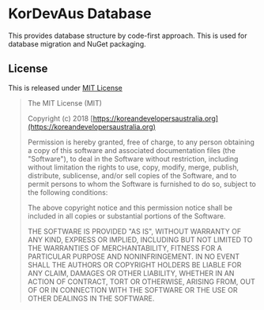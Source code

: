# KorDevAus Database #

This provides database structure by code-first approach. This is used for database migration and NuGet packaging.


## License ##

This is released under [MIT License](http://opensource.org/licenses/MIT)

> The MIT License (MIT)
>
> Copyright (c) 2018 [https://koreandevelopersaustralia.org](https://koreandevelopersaustralia.org)
> 
> Permission is hereby granted, free of charge, to any person obtaining a copy of this software and associated documentation files (the "Software"), to deal in the Software without restriction, including without limitation the rights to use, copy, modify, merge, publish, distribute, sublicense, and/or sell copies of the Software, and to permit persons to whom the Software is furnished to do so, subject to the following conditions:
> 
> The above copyright notice and this permission notice shall be included in all copies or substantial portions of the Software.
> 
> THE SOFTWARE IS PROVIDED "AS IS", WITHOUT WARRANTY OF ANY KIND, EXPRESS OR IMPLIED, INCLUDING BUT NOT LIMITED TO THE WARRANTIES OF MERCHANTABILITY, FITNESS FOR A PARTICULAR PURPOSE AND NONINFRINGEMENT. IN NO EVENT SHALL THE AUTHORS OR COPYRIGHT HOLDERS BE LIABLE FOR ANY CLAIM, DAMAGES OR OTHER LIABILITY, WHETHER IN AN ACTION OF CONTRACT, TORT OR OTHERWISE, ARISING FROM, OUT OF OR IN CONNECTION WITH THE SOFTWARE OR THE USE OR OTHER DEALINGS IN THE SOFTWARE.
